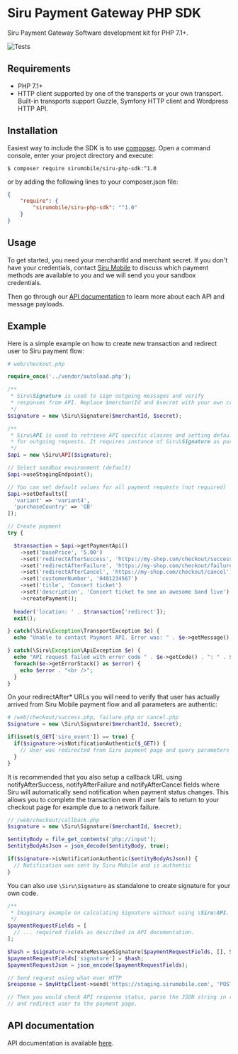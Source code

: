# Siru Payment Gateway PHP SDK

Siru Payment Gateway Software development kit for PHP 7.1+.

![Tests](https://github.com/Sirumachinery/siru-php-sdk/workflows/Tests/badge.svg)

## Requirements

- PHP 7.1+
- HTTP client supported by one of the transports or your own transport. Built-in transports support Guzzle, Symfony HTTP client and Wordpress HTTP API.

## Installation

Easiest way to include the SDK is to use [composer](http://getcomposer.org). Open a command console, enter your project directory and execute:

```console
$ composer require sirumobile/siru-php-sdk:^1.0
```

or by adding the following lines to your composer.json file:
```json
{
    "require": {
        "sirumobile/siru-php-sdk": "^1.0"
    }
}
```

## Usage

To get started, you need your merchantId and merchant secret. If you don't have your credentials, 
contact [Siru Mobile](https://sirumobile.com) to discuss which payment methods are available to you and we will send you your sandbox credentials.

Then go through our [API documentation](https://sirumobile.com/developers) to learn more about each API and message payloads.

## Example

Here is a simple example on how to create new transaction and redirect user to Siru payment flow:

```php
# web/checkout.php

require_once('../vendor/autoload.php');

/**
 * Siru\Signature is used to sign outgoing messages and verify
 * responses from API. Replace $merchantId and $secret with your own credentials.
 */
$signature = new \Siru\Signature($merchantId, $secret);

/**
 * Siru\API is used to retrieve API specific classes and setting default values
 * for outgoing requests. It requires instance of Siru\Signature as parameter.
 */
$api = new \Siru\API($signature);

// Select sandbox environment (default)
$api->useStagingEndpoint();

// You can set default values for all payment requests (not required)
$api->setDefaults([
  'variant' => 'variant4',
  'purchaseCountry' => 'GB'
]);

// Create payment
try {

  $transaction = $api->getPaymentApi()
    ->set('basePrice', '5.00')
    ->set('redirectAfterSuccess', 'https://my-shop.com/checkout/success')
    ->set('redirectAfterFailure', 'https://my-shop.com/checkout/failure')
    ->set('redirectAfterCancel', 'https://my-shop.com/checkout/cancel')
    ->set('customerNumber', '0401234567')
    ->set('title', 'Concert ticket')
    ->set('description', 'Concert ticket to see an awesome band live')
    ->createPayment();
  
  header('location: ' . $transaction['redirect']);
  exit();

} catch(\Siru\Exception\TransportException $e) {
  echo "Unable to contact Payment API. Error was: " . $e->getMessage();

} catch(\Siru\Exception\ApiException $e) {
  echo "API request failed with error code " . $e->getCode() . ": " . $e->getMessage();
  foreach($e->getErrorStack() as $error) {
    echo $error . "<br />";
  }
}
```

On your redirectAfter* URLs you will need to verify that user has actually arrived from Siru Mobile payment flow and all parameters are authentic:

```PHP
# /web/checkout/success.php, failure.php or cancel.php
$signature = new \Siru\Signature($merchantId, $secret);

if(isset($_GET['siru_event']) == true) {
  if($signature->isNotificationAuthentic($_GET)) {
    // User was redirected from Siru payment page and query parameters are authentic
  }
}
```

It is recommended that you also setup a callback URL using notifyAfterSuccess, notifyAfterFailure and notifyAfterCancel fields where Siru will automatically send notification when payment status changes. This allows you to complete the transaction even if user fails to return to your checkout page for example due to a network failure.

```php
// /web/checkout/callback.php
$signature = new \Siru\Signature($merchantId, $secret);

$entityBody = file_get_contents('php://input');
$entityBodyAsJson = json_decode($entityBody, true);

if($signature->isNotificationAuthentic($entityBodyAsJson)) {
  // Notification was sent by Siru Mobile and is authentic
}
```

You can also use `\Siru\Signature` as standalone to create signature for your own code.

```php
/**
 * Imaginary example on calculating Signature without using \Siru\API.
 */
$paymentRequestFields = [
  // ... required fields as described in API documentation.
];

$hash = $signature->createMessageSignature($paymentRequestFields, [], Signature::FILTER_EMPTY | Signature::SORT_FIELDS);
$paymentRequestFields['signature'] = $hash;
$paymentRequestJson = json_encode($paymentRequestFields);

// Send request using what ever HTTP
$response = $myHttpClient->send('https://staging.sirumobile.com', 'POST', $paymentRequestJson);

// Then you would check API response status, parse the JSON string in response body
// and redirect user to the payment page.
```

## API documentation

API documentation is available [here](https://sirumobile.com/developers).
